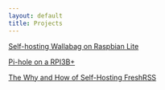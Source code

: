 ```yaml
---
layout: default
title: Projects
---
```


[Self-hosting Wallabag on Raspbian Lite](https://christopherbauer.org/2022/02/06/Wallabag-Selfhost.html)

[Pi-hole on a RPI3B+](https://christopherbauer.org/2022/6/13/Another-Pi-hole-Blog.html)

[The Why and How of Self-Hosting FreshRSS](https://christopherbauer.org/2022/9/15/The-Why-and-How-of-Self-Hosting-FreshRSS.html)
